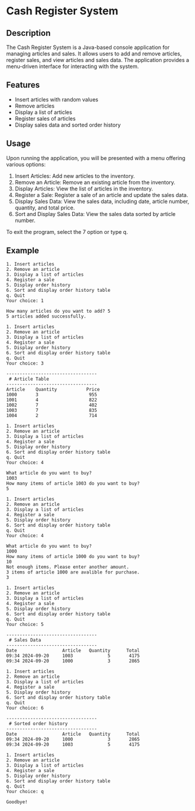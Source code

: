 # Cash Register System

## Description

The Cash Register System is a Java-based console application for managing articles and sales. It allows users to add and remove articles, register sales, and view articles and sales data. The application provides a menu-driven interface for interacting with the system.

## Features

- Insert articles with random values
- Remove articles
- Display a list of articles
- Register sales of articles
- Display sales data and sorted order history

## Usage
Upon running the application, you will be presented with a menu offering various options:

1. Insert Articles: Add new articles to the inventory.
2. Remove an Article: Remove an existing article from the inventory.
3. Display Articles: View the list of articles in the inventory.
4. Register a Sale: Register a sale of an article and update the sales data.
5. Display Sales Data: View the sales data, including date, article number, quantity, and total price.
6. Sort and Display Sales Data: View the sales data sorted by article number.

To exit the program, select the 7 option or type q.

## Example

```plaintext
1. Insert articles
2. Remove an article
3. Display a list of articles
4. Register a sale
5. Display order history
6. Sort and display order history table
q. Quit
Your choice: 1

How many articles do you want to add? 5
5 articles added successfully.

1. Insert articles
2. Remove an article
3. Display a list of articles
4. Register a sale
5. Display order history
6. Sort and display order history table
q. Quit
Your choice: 3

----------------------------------
 # Article Table
----------------------------------
Article    Quantity           Price
1000       3                   955
1001       4                   822
1002       7                   402
1003       7                   835
1004       2                   714

1. Insert articles
2. Remove an article
3. Display a list of articles
4. Register a sale
5. Display order history
6. Sort and display order history table
q. Quit
Your choice: 4

What article do you want to buy?
1003
How many items of article 1003 do you want to buy?
5

1. Insert articles
2. Remove an article
3. Display a list of articles
4. Register a sale
5. Display order history
6. Sort and display order history table
q. Quit
Your choice: 4

What article do you want to buy?
1000
How many items of article 1000 do you want to buy?
10
Not enough items. Please enter another amount.
3 items of article 1000 are avalible for purchase.
3

1. Insert articles
2. Remove an article
3. Display a list of articles
4. Register a sale
5. Display order history
6. Sort and display order history table
q. Quit
Your choice: 5

----------------------------------
 # Sales Data
----------------------------------
Date                 Article   Quantity      Total
09:34 2024-09-20     1003             5       4175
09:34 2024-09-20     1000             3       2865

1. Insert articles
2. Remove an article
3. Display a list of articles
4. Register a sale
5. Display order history
6. Sort and display order history table
q. Quit
Your choice: 6

----------------------------------
 # Sorted order history
----------------------------------
Date                 Article   Quantity      Total
09:34 2024-09-20     1000             3       2865
09:34 2024-09-20     1003             5       4175

1. Insert articles
2. Remove an article
3. Display a list of articles
4. Register a sale
5. Display order history
6. Sort and display order history table
q. Quit
Your choice: q

Goodbye!
